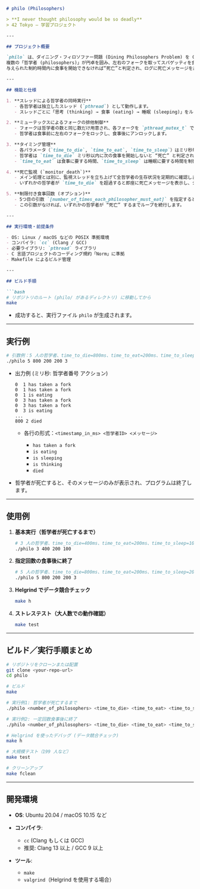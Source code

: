 ````markdown
# philo (Philosophers)

> **I never thought philosophy would be so deadly**  
> 42 Tokyo – 学習プロジェクト

---

## プロジェクト概要

`philo` は、ダイニング・フィロソファー問題 (Dining Philosophers Problem) を C 言語と POSIX スレッド（`pthread`）、ミューテックスを用いて実装した 42 課題プロジェクトです。  
複数の「哲学者 (philosophers)」が円卓を囲み、左右のフォークを取ってスパゲッティを食べ、その後に思考・睡眠を繰り返す様子をシミュレートします。  
与えられた制約時間内に食事を開始できなければ“死亡”と判定され、ログに死亡メッセージを出力します。

---

## 機能と仕様

1. **スレッドによる哲学者の同時実行**  
   - 各哲学者は独立したスレッド (`pthread`) として動作します。  
   - スレッドごとに「思考 (thinking) → 食事 (eating) → 睡眠 (sleeping)」をループで繰り返します。

2. **ミューテックスによるフォークの排他制御**  
   - フォークは哲学者の数と同じ数だけ用意され、各フォークを `pthread_mutex_t` で保護します。  
   - 哲学者は食事前に左右のフォークをロックし、食事後にアンロックします。

3. **タイミング管理**  
   - 各パラメータ（`time_to_die`, `time_to_eat`, `time_to_sleep`）はミリ秒単位で指定します。  
   - 哲学者は `time_to_die` ミリ秒以内に次の食事を開始しないと “死亡” と判定されます。  
   - `time_to_eat` は食事に要する時間、`time_to_sleep` は睡眠に要する時間を制御します。

4. **死亡監視 (`monitor_death`)**  
   - メイン処理とは別に、監視スレッドを立ち上げて全哲学者の生存状況を定期的に確認します。  
   - いずれかの哲学者が `time_to_die` を超過すると即座に死亡メッセージを表示し、シミュレーションを終了します。

5. **制限付き食事回数 (オプション)**  
   - 5つ目の引数 `[number_of_times_each_philosopher_must_eat]` を指定すると、全哲学者が指定回数食事を終えた時点でプログラムを正常終了します。  
   - この引数がなければ、いずれかの哲学者が “死亡” するまでループを続行します。

---

## 実行環境・前提条件

- OS: Linux / macOS などの POSIX 準拠環境  
- コンパイラ: `cc` (Clang / GCC)  
- 必要ライブラリ: `pthread` ライブラリ  
- C 言語プロジェクトのコーディング規約「Norm」に準拠  
- Makefile によるビルド管理

---

## ビルド手順

```bash
# リポジトリのルート (philo/ があるディレクトリ) に移動してから
make
````

* 成功すると、実行ファイル `philo` が生成されます。

---

## 実行例

```bash
# 引数例：5 人の哲学者、time_to_die=800ms、time_to_eat=200ms、time_to_sleep=200ms、must_eat_count=3
./philo 5 800 200 200 3
```

* 出力例 (ミリ秒: 哲学者番号 アクション)

  ```
  0  1 has taken a fork
  0  1 has taken a fork
  0  1 is eating
  0  3 has taken a fork
  0  3 has taken a fork
  0  3 is eating
  ...
  800 2 died
  ```

  * 各行の形式：`<timestamp_in_ms> <哲学者ID> <メッセージ>`

    * `has taken a fork`
    * `is eating`
    * `is sleeping`
    * `is thinking`
    * `died`

* 哲学者が死亡すると、そのメッセージのみが表示され、プログラムは終了します。

---

## 使用例

1. **基本実行（哲学者が死亡するまで）**

   ```bash
   # 3 人の哲学者、time_to_die=400ms、time_to_eat=200ms、time_to_sleep=100ms
   ./philo 3 400 200 100
   ```

2. **指定回数の食事後に終了**

   ```bash
   # 5 人の哲学者、time_to_die=800ms、time_to_eat=200ms、time_to_sleep=200ms、must_eat_count=3
   ./philo 5 800 200 200 3
   ```

3. **Helgrind でデータ競合チェック**

   ```bash
   make h
   ```

4. **ストレステスト（大人数での動作確認）**

   ```bash
   make test
   ```

---

## ビルド／実行手順まとめ

```bash
# リポジトリをクローンまたは配置
git clone <your-repo-url>
cd philo

# ビルド
make

# 実行例1: 哲学者が死亡するまで
./philo <number_of_philosophers> <time_to_die> <time_to_eat> <time_to_sleep>

# 実行例2: 一定回数食事後に終了
./philo <number_of_philosophers> <time_to_die> <time_to_eat> <time_to_sleep> <must_eat_count>

# Helgrind を使ったデバッグ (データ競合チェック)
make h

# 大規模テスト（199 人など）
make test

# クリーンアップ
make fclean
```

---

## 開発環境

* **OS**: Ubuntu 20.04 / macOS 10.15 など
* **コンパイラ**:

  * `cc` (Clang もしくは GCC)
  * 推奨: Clang 13 以上 / GCC 9 以上
* **ツール**:

  * `make`
  * `valgrind`（Helgrind を使用する場合）

```
```
